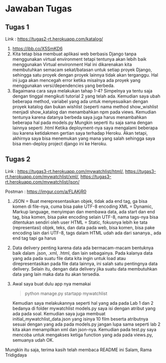 # Jawaban Tugas

## Tugas 1
Link : https://tugas2-rt.herokuapp.com/katalog/

1. https://ibb.co/X5SmKD6
2. Kita tetap bisa membuat aplikasi web berbasis Django tanpa menggunakan virtual environment tetapi tentunya akan lebih baik menggunakan Virtual environment
   Hal ini dikarenakan kita membutuhkan semacam sekat/batasan untuk setiap proyek Django, sehingga satu proyek dengan proyek lainnya tidak akan terganggu. Hal
   ini juga akan mencegah error ketika misalnya ada proyek yang menggunakan versi/dependencies yang berbeda.
3. Bagaimana cara saya melakukan tahap 1-4? Simpelnya ya tentu saja dengan tinggal mengikuti tutorial 2 yang telah ada. Kemudian saya ubah beberapa method, variabel
   yang ada untuk menyesuaikan dengan proyek katalog dan bukan wishlist (seperti nama method show_wishlist menjadi show_katalog dan menambahkan npm pada views. 
   Kemudian tentunya karena datanya berbeda saya juga harus menambahkan beberapa hal pada models.py Mungkin seperti itu saja sama dengan lainnya seperti .html
   Ketika deployment-nya saya mengalami  beberapa isu karena ketidakmen gertian saya terhadap Heroku. Akan tetapi, akhirnya saya bisa menemukan yang mana yang salah 
   sehingga saya bisa men-deploy project django ini ke Heroku.
   
## Tugas 2
Link : https://tugas3-rt.herokuapp.com/mywatchlist/html/, https://tugas3-rt.herokuapp.com/mywatchlist/xml/, https://tugas3-rt.herokuapp.com/mywatchlist/json/

Postman : https://imgur.com/a/FLAKjR0

1. JSON = Buat merepresentasikan objek, tidak ada end tag, ga bisa komen di file-nya, cuma bisa pake UTF-8 encoding
   XML = Dynamic, Markup language, menyimpan dan membawa data, ada start dan end tag, bisa komen, bisa pake encoding selain UTF-8, nama tags-nya bisa ditentukan                sendiri oleh user
   HTML = Static, fokusnya lebih ke tata (representasi) objek, teks, dan data pada web, bisa komen, bisa pake encoding lain dari UTF-8, tags 
          dalam HTML udah ada dari sananya., ada end tag tapi ga harus
2. Data delivery penting karena data ada bermacam-macam bentuknya baik dalam .json, .xml, .html, dan lain sebagainya. Pada kalanya data yang ada pada suatu file data      kita ingin untuk load atau direpresentasikan pada file data lainnya, ini salah satu pentingnya data delivery. Selain itu, dengan data delivery jika suatu data          membutuhkan data yang lain maka data itu akan tersedia.
3. Awal saya buat dulu app nya memakai 
   > python manage.py startapp mywatchlist
   
   Kemudian saya melakukannya seperti hal yang ada pada Lab 1 dan 2 bedanya di folder mywatchlist models.py saya isi dengan atribut yang ada pada soal. Kemudian saya      juga membuat initial_mywatchlist_data.json yang isinya 10 film beserta atributnya sesuai dengan yang ada pada models.py jangan lupa sama seperti lab 2 kita akan        menampilkan xml dan json-nya. Kemudian pada test.py saya mencoba untuk mengakses ketiga function yang ada pada views.py, semuanya udah OK. 
   
Mungkin itu saja, terima kasih telah membaca README ini
Salam,
Rama Tridigdaya
